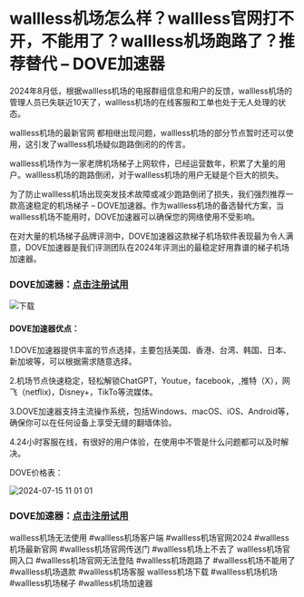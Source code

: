 # wallless机场怎么样？wallless官网打不开，不能用了？wallless机场跑路了？推荐替代 – DOVE加速器

2024年8月低，根据wallless机场的电报群组信息和用户的反馈，wallless机场的管理人员已失联近10天了，wallless机场的在线客服和工单也处于无人处理的状态。

wallless机场的最新官网 都相继出现问题，wallless机场的部分节点暂时还可以使用，这引发了wallless机场疑似跑路倒闭的的传言。

wallless机场作为一家老牌机场梯子上网软件，已经运营数年，积累了大量的用户。wallless机场的跑路倒闭，对于wallless机场的用户无疑是个巨大的损失。

为了防止wallless机场出现突发技术故障或减少跑路倒闭了损失，我们强烈推荐一款高速稳定的机场梯子 – DOVE加速器。作为wallless机场的备选替代方案，当wallless机场不能用时，DOVE加速器可以确保您的网络使用不受影响。

在对大量的机场梯子品牌评测中，DOVE加速器这款梯子机场软件表现最为令人满意，DOVE加速器是我们评测团队在2024年评测出的最稳定好用靠谱的梯子机场加速器。

### DOVE加速器：[点击注册试用](https://dove8.cc/a.php?alavBTtF8UB)

![下载](https://github.com/user-attachments/assets/469e5607-07e9-4c4c-afa2-17d178eb985d)

#### DOVE加速器优点：
1.DOVE加速器提供丰富的节点选择，主要包括美国、香港、台湾、韩国、日本、新加坡等，可以根据需求随意选择。

2.机场节点快速稳定，轻松解锁ChatGPT，Youtue，facebook，,推特（X），网飞（netflix)，Disney+，TikTo等流媒体。

3.DOVE加速器支持主流操作系统，包括Windows、macOS、iOS、Android等，确保你可以在任何设备上享受无缝的翻墙体验。

4.24小时客服在线，有很好的用户体验，在使用中不管是什么问题都可以及时解决。

DOVE价格表：

![2024-07-15 11 01 01](https://github.com/user-attachments/assets/f2a8ad62-dd12-4069-9526-cfbd461992ee)

### DOVE加速器：[点击注册试用](https://dove8.cc/a.php?alavBTtF8UB)

wallless机场无法使用 #wallless机场客户端 #wallless机场官网2024 #wallless机场最新官网 #wallless机场官网传送门 #wallless机场上不去了 
wallless机场官网入口 #wallless机场官网无法登陆 #wallless机场跑路了 #wallless机场不能用了 #wallless机场退款 #wallless机场客服 
wallless机场下载 #wallless机场机场 #wallless机场梯子 #wallless机场加速器 
